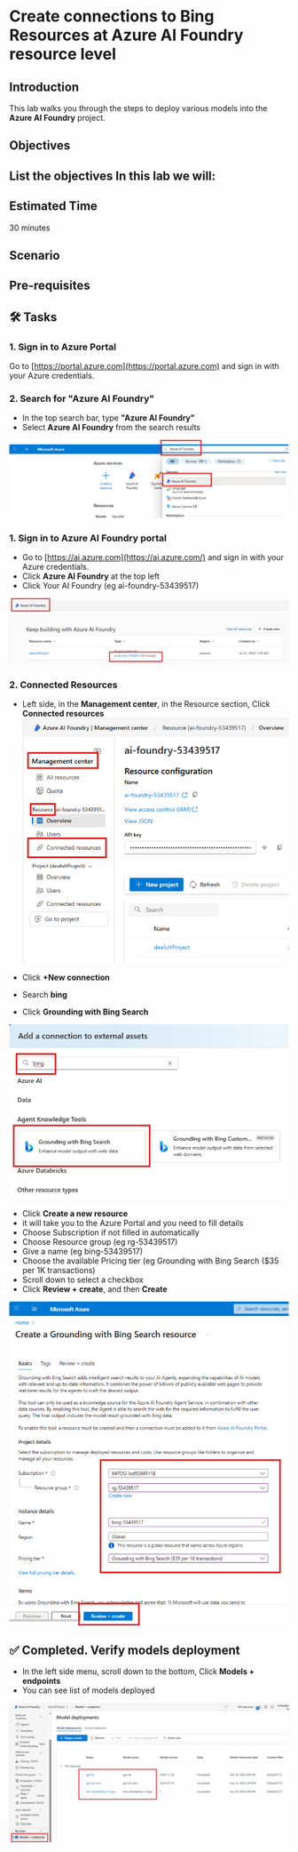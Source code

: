 # Create connections to Bing Resources at Azure AI Foundry resource level

## Introduction 

This lab walks you through the steps to deploy various models into the **Azure AI Foundry** project.

## Objectives 
 List the objectives
In this lab we will:
-	


## Estimated Time 

30 minutes 

## Scenario


## Pre-requisites

## 🛠️ Tasks

### 1. Sign in to Azure Portal

Go to [https://portal.azure.com](https://portal.azure.com) and sign in with your Azure credentials.

### 2. Search for "Azure AI Foundry"

- In the top search bar, type **"Azure AI Foundry"**
- Select **Azure AI Foundry** from the search results

![Search Azure AI Foundry](images/search_ai_foundry.png)

### 1. Sign in to Azure AI Foundry portal

- Go to [https://ai.azure.com](https://ai.azure.com/) and sign in with your Azure credentials.
- Click **Azure AI Foundry** at the top left
- Click Your AI Foundry (eg ai-foundry-53439517)

![Go to resource](images/aifoundryfromaifoundryportal.png)

### 2. Connected Resources

- Left side, in the **Management center**, in the Resource section, Click **Connected resources**
![Foundry connected resources](images/foundryconnectedresources.png)

- Click **+New connection**
- Search **bing**
- Click **Grounding with Bing Search**

![Foundry connected resources](images/connectBing.png)

- Click **Create a new resource**
- it will take you to the Azure Portal and you need to fill details
- Choose Subscription if not filled in automatically
- Choose Resource group (eg rg-53439517)
- Give a name (eg bing-53439517)
- Choose the available Pricing tier (eg Grounding with Bing Search ($35 per 1K transactions)
- Scroll down to select a checkbox
- Click **Review + create**, and then **Create**

![Foundry connected resources](images/createBingresource.png)





## ✅ Completed. Verify models deployment

- In the left side menu, scroll down to the bottom, Click **Models + endpoints**
- You can see list of models deployed

![List models deployed](images/listofmodelsdeployed.png)




